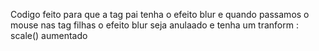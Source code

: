 Codigo feito para que a tag pai tenha o efeito blur e quando passamos o mouse nas tag filhas o efeito blur seja anulaado e tenha um tranform : scale() aumentado 
